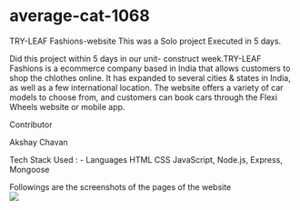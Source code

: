# average-cat-1068

TRY-LEAF Fashions-website This was a Solo project Executed in 5 days.

Did this project within 5 days in our unit- construct week.TRY-LEAF Fashions is a ecommerce company based in India that allows customers to shop the chlothes online. It has expanded to several cities & states in India, as well as a few international location. The website offers a variety of car models to choose from, and customers can book cars through the Flexi Wheels website or mobile app.


Contributor

Akshay Chavan

Tech Stack Used : - Languages HTML CSS JavaScript, Node.js, Express, Mongoose

Followings are the screenshots of the pages of the website
<br>
<img src="[https://tse4.mm.bing.net/th?id=OIP.PYipJ_hSncugM2SwnZitvgHaEK&pid=Api&P=0](https://drive.google.com/file/d/1TXR2bAzcSj3x8OWY6mcPzAz-e_k0Zmw8/view?usp=share_link)">
